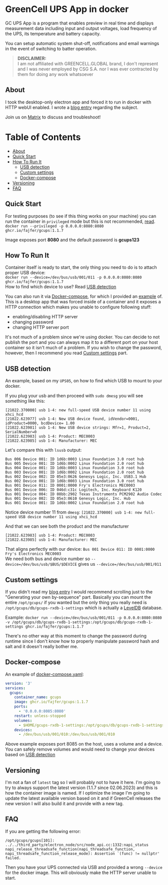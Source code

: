 <!--
SPDX-FileCopyrightText: 2024 Damian Fajfer <damian@fajfer.org>

SPDX-License-Identifier: CC-BY-SA-4.0
-->
# GreenCell UPS App in docker
GC UPS App is a program that enables preview in real time and displays measurement data including input and output voltages, load frequency of the UPS, its temperature and battery capacity.

You can setup automatic system shut-off, notifications and email warnings in the event of switching to batter operation.

> **DISCLAIMER:**  
> I am not affiliated with GREENCELL.GLOBAL brand, I don't represent and I was never employed by CSG S.A. nor I was ever contracted by them for doing any work whatsoever

## About 
I took the desktop-only electron app and forced it to run in docker with HTTP webUI enabled. I wrote a [blog entry](https://blog.fajfer.org/2023/09/16/running-green-cell-ups-app-gcups-on-gnu-linux-server/) regarding the subject.

Join us on [Matrix](https://matrix.to/#/#gcups:fsfe.org) to discuss and troubleshoot!

Table of Contents
=================

   * [About](#about)
   * [Quick Start](#quick-start)
   * [How To Run It](#how-to-run-it)
     * [USB detection](#usb-detection)
     * [Custom settings](#custom-settings)
     * [Docker-compose](#docker-compose)
   * [Versioning](#versioning)
   * [FAQ](#faq)

## Quick Start
For testing purposes (to see if this thing works on your machine) you can run the container in `privileged` mode but this is not recommended, [read](https://learn.snyk.io/lesson/container-runs-in-privileged-mode/).  
`docker run --privileged -p 0.0.0.0:8080:8080 ghcr.io/fajfer/gcups:1.1.7`  

Image exposes port **8080** and the default password is **gcups123**

## How To Run It
Container itself is ready to start, the only thing you need to do is to attach proper USB device:  
`docker run --device=/dev/bus/usb/001/011 -p 0.0.0.0:8080:8080 ghcr.io/fajfer/gcups:1.1.7`  
How to find which device to use? Read [USB detection](#usb-detection)

You can also run it via [Docker-compose](#docker-compose), for which I provided an [example](docker-compose.yaml) of. This is a desktop app that was forced inside of a container and it exposes a HTTP connection which makes you unable to configure following stuff:
- enabling/disabling HTTP server
- changing password
- changing HTTP server port

It's not much of a problem since we're using docker. You can decide to not publish the port and you can always map it to a different port on your host container so it isn't much of a problem. If you wish to change the password, however, then I recommend you read [Custom settings](#custom-settings) part.

## USB detection

An example, based on my `UPS05`, on how to find which USB to mount to your docker.

If you plug your usb and then proceed with `sudo dmesg` you will see something like this:
```
[21022.370000] usb 1-4: new full-speed USB device number 11 using xhci_hcd
[21022.623977] usb 1-4: New USB device found, idVendor=0001, idProduct=0000, bcdDevice= 1.00
[21022.623981] usb 1-4: New USB device strings: Mfr=1, Product=2, SerialNumber=0
[21022.623983] usb 1-4: Product: MEC0003
[21022.623985] usb 1-4: Manufacturer: MEC
```
Let's compare this with `lsusb` output:
```
Bus 006 Device 001: ID 1d6b:0003 Linux Foundation 3.0 root hub
Bus 005 Device 001: ID 1d6b:0002 Linux Foundation 2.0 root hub
Bus 004 Device 001: ID 1d6b:0003 Linux Foundation 3.0 root hub
Bus 003 Device 001: ID 1d6b:0002 Linux Foundation 2.0 root hub
Bus 002 Device 002: ID 05e3:0626 Genesys Logic, Inc. USB3.1 Hub
Bus 002 Device 001: ID 1d6b:0003 Linux Foundation 3.0 root hub
Bus 001 Device 011: ID 0001:0000 Fry's Electronics MEC0003
Bus 001 Device 006: ID 046d:c31c Logitech, Inc. Keyboard K120
Bus 001 Device 004: ID 08bb:2902 Texas Instruments PCM2902 Audio Codec
Bus 001 Device 002: ID 05e3:0610 Genesys Logic, Inc. Hub
Bus 001 Device 001: ID 1d6b:0002 Linux Foundation 2.0 root hub
```

Notice device number 11 from `dmesg`:
`[21022.370000] usb 1-4: new full-speed USB device number 11 using xhci_hcd`  

And that we can see both the product and the manufacturer
```
[21022.623983] usb 1-4: Product: MEC0003
[21022.623985] usb 1-4: Manufacturer: MEC
```
That aligns perfectly with our device: 
`Bus 001 Device 011: ID 0001:0000 Fry's Electronics MEC0003`  
We need both bus and device number so `--device=/dev/bus/usb/$BUS/$DEVICE` gives us `--device=/dev/bus/usb/001/011`

## Custom settings
If you didn't read my [blog entry](https://blog.fajfer.org/2023/09/16/running-green-cell-ups-app-gcups-on-gnu-linux-server/) I would recommend scrolling just to the "Generating your own by-sequence" part. Basically you can mount the entire `/opt/gcups/` if you wanted but the only thing you really need is `/opt/gcups/db/gcups-rxdb-1-settings` which is actually a [LevelDB](https://github.com/google/leveldb) database.

Example:
`docker run --device=/dev/bus/usb/001/011 -p 0.0.0.0:8080:8080 -v /opt/gcups/db/gcups-rxdb-1-settings:/opt/gcups/db/gcups-rxdb-1-settings ghcr.io/fajfer/gcups:1.1.7`  

There's no other way at this moment to change the password during runtime since I don't know how to properly manipulate password hash and salt and it doesn't really bother me.

## Docker-compose
An example of [docker-compose.yaml](docker-compose.yaml):
```yaml
version: '3'
services:  
  gcups:
    container_name: gcups
    image: ghcr.io/fajfer/gcups:1.1.7
    ports:
      - '0.0.0.0:8085:8080'
    restart: unless-stopped
    volumes:
      - $HOME/gcups-rxdb-1-settings:/opt/gcups/db/gcups-rxdb-1-settings
    devices:
      - /dev/bus/usb/001/010:/dev/bus/usb/001/010
```
Above example exposes port 8085 on the host, uses a volume and a device. You can safely remove volumes and would need to change your devices based on [USB detection](#usb-detection)

## Versioning
I'm not a fan of `latest` tag so I will probably not to have it here. I'm going to try to always support the latest version (1.1.7 since 02.06.2023) and this is how the container image is named. If I optimize the image I'm going to update the latest available version based on it and if GreenCell releases the new version I will also build it and provide with a new tag.

## FAQ
If you are getting the following error:
```
/opt/gcups/gcups[101]: ../../third_party/electron_node/src/node_api.cc:1332:napi_status napi_release_threadsafe_function(napi_threadsafe_function, napi_threadsafe_function_release_mode): Assertion `(func) != nullptr' failed.
```
Then you have your UPS connected via USB and provided a wrong `--device` for the docker image. This will obviously make the HTTP server unable to start.
